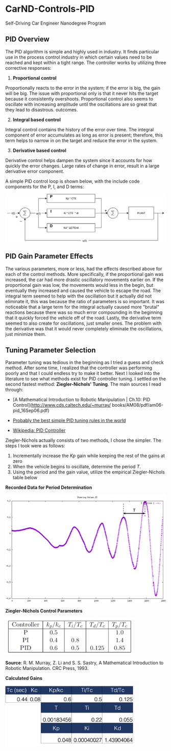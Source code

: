 # CarND-Controls-PID
Self-Driving Car Engineer Nanodegree Program

## PID Overview

The PID algorithm is simple and highly used in industry. It finds particular use in the process control industry in which certain values need to be reached and kept within a tight range. The controller works by utilizing three corrective responses:

1. **Proportional control**

  Proportionally reacts to the error in the system; if the error is big, the gain will be big. The issue with proportional only is that it never hits the target because it consistently overshoots. Proportional control also seems to oscillate with increasing amplitude until the oscillations are so great that they lead to disastrous. outcomes.

2. **Integral based control**

  Integral control contains the history of the error over time. The integral component of error accumulates as long as error is present; therefore, this term helps to narrow in on the target and reduce the error in the system.

3. **Derivative based control**

  Derivative control helps dampen the system since it accounts for how quickly the error changes. Large rates of change in error, result in a large derivative error component.

A simple PID control loop is shown below, with the include code components for the P, I, and D terms:



<img src="https://github.com/NickSov/CarND-PID-Control-Project/blob/master/images/PID.png" width="750">



## PID Gain Parameter Effects

The various parameters, more or less, had the effects described above for each of the control methods. More specifically, if the proportional gain was increased, the car had more drastic oscillatory movements earlier on. If the proportional gain was low, the movements would less in the begin, but eventually they increased and caused the vehicle to escape the road. The integral term seemed to help with the oscillation but it actually did not eliminate it, this was because the ratio of parameters is so important. It was noticeable that a large term for the integral actually caused more "brutal" reactions because there was so much error compounding in the beginning that it quickly forced the vehicle off of the road. Lastly, the derivative term seemed to also create for oscillations, just smaller ones. The problem with the derivative was that it would never completely eliminate the oscillations, just minimize them.  

## Tuning Parameter Selection

Parameter tuning was tedious in the beginning as I tried a guess and check method. After some time, I realized that the controller was performing poorly and that I could endless try to make it better. Next I looked into the literature to see what methods exist for PID controller tuning. I settled on the second fastest method: **Ziegler-Nichols' Tuning**. The main sources I read through:

- [A Mathematical Introduction to Robotic Manipulation | Ch.10: PID Control](http://www.cds.caltech.edu/~murray/  books/AM08/pdf/am06-pid_16Sep06.pdf)

- [Probably the best simple PID tuning rules in the world](https://pdfs.semanticscholar.org/05b2/07a58365e1b19485ca82cac53bb8e9ea1025.pdf)

- [Wikipedia: PID Controller](https://en.wikipedia.org/wiki/PID_controller)


Ziegler-Nichols actually consists of two methods, I chose the simpler. The steps I took were as follows:

1. Incrementally increase the *Kp* gain while keeping the rest of the gains at zero
2. When the vehicle begins to oscillate, determine the period *T*.
3. Using the period and the gain value, utilize the empirical Ziegler-Nichols table below

**Recorded Data for Period Determination**

<img src="https://github.com/NickSov/CarND-PID-Control-Project/blob/master/images/T.png" width="600">

**Ziegler-Nichols Control Parameters**

<img src="https://github.com/NickSov/CarND-PID-Control-Project/blob/master/images/pid_vals.png" width="400">

**Source**: R. M. Murray, Z. Li and S. S. Sastry, A Mathematical Introduction to Robotic Manipulation. CRC Press, 1993.

**Calculated Gains**

<img src="https://github.com/NickSov/CarND-PID-Control-Project/blob/master/images/table.png" width="400">
